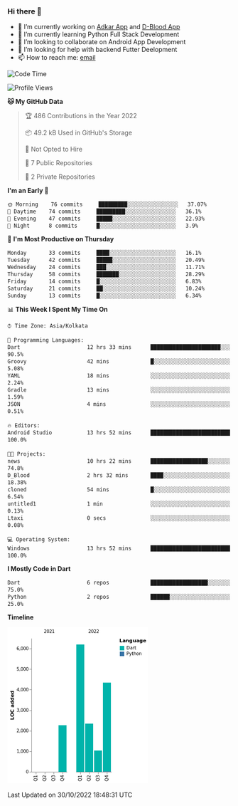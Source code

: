 ### Hi there 👋

- 🔭 I’m currently working on [Adkar App](https://github.com/pilgrimfathers/adkarApp) and [D-Blood App](https://github.com/LinoShaji/D-Blood)
- 🌱 I’m currently learning Python Full Stack Development
- 👯 I’m looking to collaborate on Android App Development
- 🤔 I’m looking for help with backend Futter Deelopment
- 📫 How to reach me: [email](mailto:linoshaji23@gmail.com)

<!--START_SECTION:waka-->
![Code Time](http://img.shields.io/badge/Code%20Time-28%20hrs%2049%20mins-blue)

![Profile Views](http://img.shields.io/badge/Profile%20Views-0-blue)

**🐱 My GitHub Data** 

> 🏆 486 Contributions in the Year 2022
 > 
> 📦 49.2 kB Used in GitHub's Storage 
 > 
> 🚫 Not Opted to Hire
 > 
> 📜 7 Public Repositories 
 > 
> 🔑 2 Private Repositories  
 > 
**I'm an Early 🐤** 

```text
🌞 Morning    76 commits     █████████░░░░░░░░░░░░░░░░   37.07% 
🌆 Daytime    74 commits     █████████░░░░░░░░░░░░░░░░   36.1% 
🌃 Evening    47 commits     █████░░░░░░░░░░░░░░░░░░░░   22.93% 
🌙 Night      8 commits      █░░░░░░░░░░░░░░░░░░░░░░░░   3.9%

```
📅 **I'm Most Productive on Thursday** 

```text
Monday       33 commits     ████░░░░░░░░░░░░░░░░░░░░░   16.1% 
Tuesday      42 commits     █████░░░░░░░░░░░░░░░░░░░░   20.49% 
Wednesday    24 commits     ███░░░░░░░░░░░░░░░░░░░░░░   11.71% 
Thursday     58 commits     ███████░░░░░░░░░░░░░░░░░░   28.29% 
Friday       14 commits     █░░░░░░░░░░░░░░░░░░░░░░░░   6.83% 
Saturday     21 commits     ██░░░░░░░░░░░░░░░░░░░░░░░   10.24% 
Sunday       13 commits     █░░░░░░░░░░░░░░░░░░░░░░░░   6.34%

```


📊 **This Week I Spent My Time On** 

```text
⌚︎ Time Zone: Asia/Kolkata

💬 Programming Languages: 
Dart                     12 hrs 33 mins      ██████████████████████░░░   90.5% 
Groovy                   42 mins             █░░░░░░░░░░░░░░░░░░░░░░░░   5.08% 
YAML                     18 mins             ░░░░░░░░░░░░░░░░░░░░░░░░░   2.24% 
Gradle                   13 mins             ░░░░░░░░░░░░░░░░░░░░░░░░░   1.59% 
JSON                     4 mins              ░░░░░░░░░░░░░░░░░░░░░░░░░   0.51%

🔥 Editors: 
Android Studio           13 hrs 52 mins      █████████████████████████   100.0%

🐱‍💻 Projects: 
news                     10 hrs 22 mins      ██████████████████░░░░░░░   74.8% 
D_Blood                  2 hrs 32 mins       ████░░░░░░░░░░░░░░░░░░░░░   18.38% 
cloned                   54 mins             █░░░░░░░░░░░░░░░░░░░░░░░░   6.54% 
untitled1                1 min               ░░░░░░░░░░░░░░░░░░░░░░░░░   0.13% 
Ltaxi                    0 secs              ░░░░░░░░░░░░░░░░░░░░░░░░░   0.08%

💻 Operating System: 
Windows                  13 hrs 52 mins      █████████████████████████   100.0%

```

**I Mostly Code in Dart** 

```text
Dart                     6 repos             ██████████████████░░░░░░░   75.0% 
Python                   2 repos             ██████░░░░░░░░░░░░░░░░░░░   25.0%

```


**Timeline**

![Chart not found](https://raw.githubusercontent.com/LinoShaji/LinoShaji/main/charts/bar_graph.png) 


 Last Updated on 30/10/2022 18:48:31 UTC
<!--END_SECTION:waka-->
